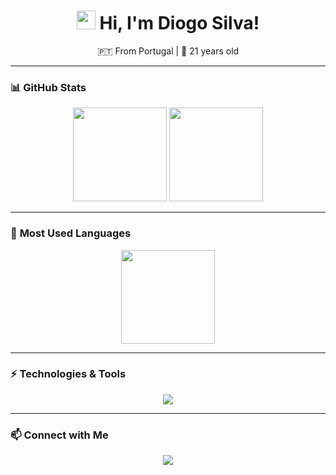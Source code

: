 <h1 align="center"> 
  <img src="https://media.giphy.com/media/hvRJCLFzcasrR4ia7z/giphy.gif" width="30px">
  Hi, I'm Diogo Silva!
</h1>

<p align="center">
  🇵🇹 From Portugal | 🎂 21 years old
</p>

<!--<p align="center">
  <a href="https://github.com/DiogoSilva1904">
    <img src="https://readme-typing-svg.herokuapp.com?size=24&color=00C9FF&center=true&vCenter=true&width=500&lines=Software+Developer;Full+Stack+Engineer;Backend+Specialist;Tech+Enthusiast" alt="Typing SVG">
  </a>
</p>-->

---

### 📊 **GitHub Stats**
<p align="center">
  <img src="https://github-readme-stats.vercel.app/api?username=DiogoSilva1904&show_icons=true&theme=radical" height="150">
  <img src="https://github-readme-streak-stats.herokuapp.com/?user=DiogoSilva1904&theme=radical" height="150">
</p>

---

### 🚀 **Most Used Languages**
<p align="center">
  <img src="https://github-readme-stats.vercel.app/api/top-langs/?username=DiogoSilva1904&layout=compact&theme=radical" height="150">
</p>

---

### ⚡ **Technologies & Tools**
<p align="center">
  <img src="https://skillicons.dev/icons?i=java,python,typescript,kotlin,flutter,angular,spring,postgresql,mysql,redis,mongodb,cassandra,docker,git,github,maven,linux,aws,rabbitmq,junit,selenium,cucumber,Mockito,fastapi,flask" />
</p>


---

### 📫 **Connect with Me**
<p align="center">
  <a href="https://www.linkedin.com/in/diogo-silva-62850a1a5/">
    <img src="https://img.shields.io/badge/LinkedIn-blue?style=for-the-badge&logo=linkedin">
  </a>
</p>
